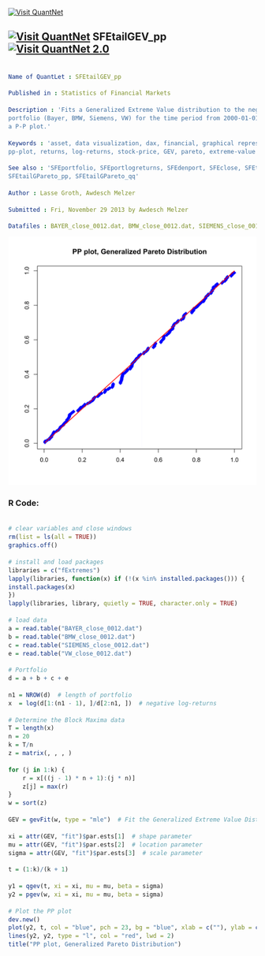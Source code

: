 
[<img src="https://github.com/QuantLet/Styleguide-and-FAQ/blob/master/pictures/banner.png" width="880" alt="Visit QuantNet">](http://quantlet.de/index.php?p=info)

## [<img src="https://github.com/QuantLet/Styleguide-and-Validation-procedure/blob/master/pictures/qloqo.png" alt="Visit QuantNet">](http://quantlet.de/) **SFEtailGEV_pp** [<img src="https://github.com/QuantLet/Styleguide-and-Validation-procedure/blob/master/pictures/QN2.png" width="60" alt="Visit QuantNet 2.0">](http://quantlet.de/d3/ia)

```yaml

Name of QuantLet : SFEtailGEV_pp

Published in : Statistics of Financial Markets

Description : 'Fits a Generalized Extreme Value distribution to the negative log-returns of a
portfolio (Bayer, BMW, Siemens, VW) for the time period from 2000-01-01 to 2012-12-31 and produces
a P-P plot.'

Keywords : 'asset, data visualization, dax, financial, graphical representation, plot, portfolio,
pp-plot, returns, log-returns, stock-price, GEV, pareto, extreme-value'

See also : 'SFEportfolio, SFEportlogreturns, SFEdenport, SFEclose, SFEtailGEV_qq,
SFEtailGPareto_pp, SFEtailGPareto_qq'

Author : Lasse Groth, Awdesch Melzer

Submitted : Fri, November 29 2013 by Awdesch Melzer

Datafiles : BAYER_close_0012.dat, BMW_close_0012.dat, SIEMENS_close_0012.dat, VW_close_0012.dat

```

![Picture1](SFEtailGEV_pp-1.png)


### R Code:
```r

# clear variables and close windows
rm(list = ls(all = TRUE))
graphics.off()

# install and load packages
libraries = c("fExtremes")
lapply(libraries, function(x) if (!(x %in% installed.packages())) {
install.packages(x)
})
lapply(libraries, library, quietly = TRUE, character.only = TRUE)

# load data
a = read.table("BAYER_close_0012.dat")
b = read.table("BMW_close_0012.dat")
c = read.table("SIEMENS_close_0012.dat")
e = read.table("VW_close_0012.dat")

# Portfolio
d = a + b + c + e

n1 = NROW(d)  # length of portfolio
x  = log(d[1:(n1 - 1), ]/d[2:n1, ])  # negative log-returns

# Determine the Block Maxima data
T = length(x)
n = 20
k = T/n
z = matrix(, , , )

for (j in 1:k) {
    r = x[((j - 1) * n + 1):(j * n)]
    z[j] = max(r)
}
w = sort(z)

GEV = gevFit(w, type = "mle")  # Fit the Generalized Extreme Value Distribution

xi = attr(GEV, "fit")$par.ests[1]  # shape parameter
mu = attr(GEV, "fit")$par.ests[2]  # location parameter
sigma = attr(GEV, "fit")$par.ests[3]  # scale parameter

t = (1:k)/(k + 1)

y1 = qgev(t, xi = xi, mu = mu, beta = sigma)
y2 = pgev(w, xi = xi, mu = mu, beta = sigma)

# Plot the PP plot
dev.new()
plot(y2, t, col = "blue", pch = 23, bg = "blue", xlab = c(""), ylab = c(""))
lines(y2, y2, type = "l", col = "red", lwd = 2)
title("PP plot, Generalized Pareto Distribution")
```
